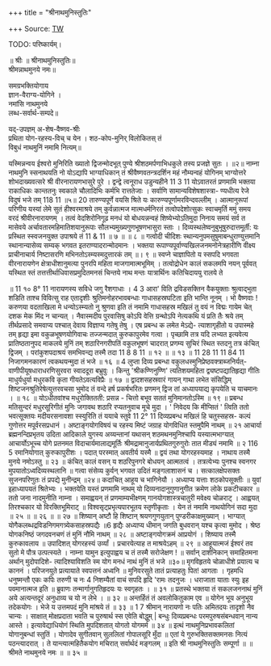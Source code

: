 +++
title = "श्रीनाथमुनिस्तुतिः"

+++
Source: [TW](https://archive.org/details/deshika-prabandha/deshika-prabandham_kannaDa_sanskrit_v1/page/n1/mode/2up)

TODO: परिष्कार्यम्। 

॥ श्रीः ॥ 
श्रीनाथमुनिस्तुतिः॥  
श्रीमन्नाथमुनये नमः॥  

समग्रभक्तियोगाय  
ज्ञान-वैराग्य-योगिने ।  
नमांसि नाथमुनये  
लब्ध-सर्वार्थ-सम्पदे॥ 

यद्-उपज्ञम् अ-शेष-वैष्णव-श्रीः  
प्रथिता योग-रहस्य-विच् च येन । 
शठ-कोप-मुनिर् विलोकितस् तं  
विबुधं नाथमुनिं नमामि नित्यम्॥

यस्मिन्नन्वय ईश्वरो मुनिरिति ख्यातो द्विजन्मोदभूत् 
पुण्ये श्रीशठमर्पणाभिधकुले तस्य प्रजज्ञे सुतः । 
॥२॥ 
नाम्ना नाथमुनि स्सनाथयति नो योऽद्यापि भाग्याधिकान् तं श्रीवैष्णवतन्त्रदर्शिन महं नौम्यन्वहं योगिनम् 
भाग्योत्तरे शोभदाख्यवत्सरे 
श्री वीरनारायणभासुरे पुरे । 
द्वन्द्वे त्वनूराध उडुन्यहीने 
11 3 11 
योऽवातरतं प्रणमामि भक्तया 
राकाधिकः कान्ततनुः स्वकाले चौलादिभिः कर्मभि रात्ततेजाः । सर्वाणि सामान्यविशेषशास्त्रा- ण्यधीत्य रेजे विदुषं भजे तम् 
118 11 
॥५॥ 
20 
तारुण्यपूर्णे वयसि श्रिते यः कारुण्यपूर्णामरविन्दवल्लीम् । आत्मानुरूपां परिणीय यस्यां लेमे सुतं हीश्वरमाश्रये तम् 
कुर्वन्नात्मज मात्मधर्मनिरतं तत्वोपदेशोत्सुकः स्वाचमृर्ति ममुं समय वरदं श्रीवीरनारायणम् । तत्वं वेदशिरोनिगूढ मनधं यो बोधयन्नन्वहं शिष्येभ्योऽतिमुदा निनाय समयं सर्व त मासेवये 
अर्चावतारमहिमातिशयानुरूपाः 
सौलभ्यमुख्यगुणभूषणभासुरा स्ताः । 
दिव्यस्थलेष्वनुबुभूषुरुदात्तमूर्ती: 
यः प्रस्थित स्स्वजनयुक्त उपाश्रये तं 
11 & 11 
॥ ७ ॥ 
॥ ८ ॥ 
गत्वोदी चीदिशः स्थान्यनुपमसुषुमाबन्धुराण्युत्तमानि स्थानान्यासेव्य सम्यक् भगवत इतराण्यादरान्मोदमानः । भक्तया रूपाण्यपूर्वाण्यखिलजनमनोनेत्रहारीणि वीक्ष्य प्राचीनाचार्य निष्टासरणि मभिनतोऽस्म्यस्मदुत्तारकं तम् ॥। ९ ॥ 
स्वप्ने चाज्ञापितो य स्सपदि भगवता वीरनारायणेन क्षेत्राधीशानुमत्या पुनरपि महिता माजगामात्मभूमिम् । तत्वोद्रोधेन कालं सकलमपि नयन् पूर्ववत् यस्थित स्तं तत्तत्तीर्थाधिवासप्रमुदितमनसं चिन्तये नाथ मन्तः 
यात्रार्थिनः कतिचिदाययु रालये ते 

॥ 
11 
१० 
8° 11 
नारायणस्य सविधे जगु रैशगाधाः । 
4 
3 
आरा' विति द्रविडसक्तिन वैकयुक्ताः 
श्रुत्वाद्भुता शडिति ताश्च विवित्सु राह 
एतादृशीः श्रुतिमनोहरभावबन्धाः गाधासहस्रघटिता इति भान्ति नूनम् । भो वैष्णवाः ! करुणया वदताखिला मे धन्योऽस्म्यतो नु श्रुणवा इति तं नमामि 
गाधासहस्र मखिलं तु वयं न विद्मः गायेम चेत् दशक मेक मिंद न चान्यत् । नैवास्मदीय पुरवासिषु कोऽपि वेत्ति 
ग्रन्थोऽपि नेत्यकथि यं प्रति तैः श्रये तम् 
तीर्थप्रसादे समवाप्य पश्चात् देवाय विज्ञाप्य गतेषु तेषु । एष प्रबन्ध क लमेत मेऽद्ये- त्याशागृहीतो य उपास्महे तम् 
हृद्या इमा वकुळभूषणयोगिवाचः तज्जन्मदात् कुरुकापुरमेव गत्वा । पृच्छामि तत्र यदि लभ्यत इत्यवेत्य प्रातिष्ठतानुपद माकलये मुनिं तम् 
शठारिनगरीपतिं वकुलभूषणं चादरात् 
प्रणम्य सुचिरं स्थित स्तदनु तत्र कंचित् द्विजम् । परांकुशपदाश्रयं समभिवन्द्य तस्मै तदा 
11 8 8 11 
॥ १२ ॥ 
॥ १३ ॥ 
11 28 11 
11 84 11 
निजागमनकारणं त्वकथयन्मुदा तं भजे 
॥ १६ ॥ 
4 
लुप्ता दिव्य प्रबन्धा वकुलधस्मुनिप्रेष्ठवक्त्राब्जनिर्यत्- वाणीपीयूषधाराधरणिसुरवरा स्वाददूरा बभ्रुवुः । 
किन्तु 'श्रीकण्णिनुण्णि' त्यतिशयमहिता द्व्यष्टपद्यातिहृद्या गीतिः माधुर्यधुर्या मधुरकवि कृता गीयतेऽवत्यविप्रैः ॥ १७ ॥ 
द्वादशसहस्रवारं गायन् गाथा लभेत संसिद्धिम् 
शिष्टजनश्रुतिरेषेत्युत्तरवचसा भुमोद तं वन्दे 
हर्ष प्रकर्षभरितः प्रणमन् द्विज तां 
अध्यापयाद्य कृपयेति च याचमानः । 
॥ १८ ॥ 
योऽधीतवांश्च मधुरोक्तितती: प्रसन्न - 
चित्तो बभूव सततं मुनिमानतोऽस्मि 
॥ १९ ॥ 
प्रबन्ध मतिसुन्दरं मधुरसूरिगीतं मुनिः 
जगावथ शठारि रप्यतनुवाच मूचे मुदा । 
' निवेदय कि मीप्सितं ' त्विति ततो भवत्सूक्तयः मदीयरसनावशा स्स्युरिति तं ययाचे स्तुवे 
11 2° 11 
दिव्यप्रबन्ध मखिलं हि चतुस्सहस्र- 
कल्पं गुणोत्तर मपूर्वरसप्रधानं । 
अष्टाङ्गयोगविषयं च रहस्य मिष्टं 
जग्राह योगविधित स्तमुपैमि नाथम् 
॥ २१ 
आचार्या ब्रह्मनन्दिप्रभृतय उदिता आदिकाले युगस्य अय्यन्तानां यथासन् शठमथनमुनिश्चापि यस्यात्मभाग्यात् आचार्योऽभूच्च योगे प्रतनमत विदाचार्यमालाद्यमूर्तिः श्रीमद्रामानुजार्यप्रथितगुरुगुरोः तात मीड्यं नमामि ॥ २ 
116 
5 
रमानियोगात् कुरुकापुरीशः । पदात् परस्मात् अवतीर्य यस्मै ॥ द्वयं तथा योगरहस्यमाह । 
नाथाय तस्मै मुनये नमोऽस्तु 
॥ २३ ॥ 
कंचित् कालं वसन् य शठरिपुनगरे बोधयन् आत्मतत्वं । तत्रत्येभ्यः पुनश्च स्वनगर मुपयातोऽध्वदिव्यस्थलानि ॥ गत्वा संसेव्य कुर्वन् भगवत उदितं मङ्गलाशासनं च । सत्कालक्षेपसक्तः सुजनपरिणुतः तं प्रपद्ये मुनीन्द्रम् ॥२४॥ 
कदाचित् आहूय च भागिनेयौ । अध्याप्य यत्ताः शठकोपसूक्तीः ॥ युवां इहाध्यापयतं श्रितेभ्यः । भक्तयेति यस्तं प्रणमामि नाथम् 
यो दिव्यनादानुगुणानुगीत क्रमेण लोके प्रकटीचकार ॥ ततो जना नादमुनीति नाम्ना । 
समाह्वयन् तं प्रणमाम्यभीक्ष्णम् 
गानयोगशास्त्रचातुरी मवेक्ष्य चोळराट् । आह्वयत् तिरश्चकार यो विरक्तिभूमिराट् ॥ विश्वसृट्प्रभृत्यपारभूतय स्तृणीकृताः । 
येन तं नमामि नाथयोगिनं सदा मुदा 
॥ २५ ॥ 
॥ २६ ॥ 
॥ २७ ॥ 
शिष्यान् अष्टौ हि शिष्टान् श्रयणगुणयुतान् पुण्डरीकाक्षमुख्यान् । भाग्यात् योगैकलब्धद्रविडनिगमगत्र्येकसाहस्रपद्यैः ॥6 
हृद्यैः अध्याप्य धीमान् जगति बुधवरान् यश्च कृत्वा मुमोद । श्रेष्ठ योगकनिष्ठं जगदवनचणं तं मुनिं नौमि नाथम् ॥ २८ ॥ 
अष्टाङ्गयोगक्रमं आप्रयोगं । 
शिष्याय तस्मै कुरुकावलाय ॥ 
उपादिशत् योगरहस्यं उर्व्यां । 
प्रचारयेत्याह त माश्रयेऽहम् 
॥ २९ ॥ 
आहूयात्मजं ईश्वरं तव सुतो मे पौत्र उत्पत्स्यते । नाम्ना यामुन इत्युपाह्वय च तं तस्मै सरोजेक्षण ! ॥ सर्वान् दार्शनिकान् समाहितमना अर्थान् मुदोपादिशे- त्यादिश्याविशति स्म योग मनधं नाथं मुनिं तं भजे ॥३०॥ 
मृगविहृतये चोळाधीशे प्रयात्य च काननं । परिजनयुते प्रत्यायाते स्वपत्तनं अध्वनि ॥ मुनिवरसुते तातं प्रत्याहतुः पित! आगताः । गृहमधि धनुष्मन्तौ एकः कपिः तरुणी च नः 
4 
निशम्यैतां वाचं सपदि हृदि 'रामः तदनुजः । धराजाता याताः स्युः इह पवमानात्मज इति ॥ ब्रुवाणः तन्मार्गानुगतिहृदयः यः स्वगृहतः । 
॥ ३१ ॥ 
प्रतस्थे भक्तया तं सकलजननाथं मुनिं अये 
अत्यन्तदूरं अनुधाव्य च यो न लेभे । 
॥ ३२ ॥ 
अन्तर्हितं तं अवलोकितुकाम एव ॥ योगेन भूय अनुभूय तदेकयोगः । भेजे य उत्तमपदं मुनि मांश्रये तं 
॥ ३३ ॥ 
1 
7 
श्रीमान् नारायणो नः पतिः अमितदयः तादृशो नैव चान्यः । साक्षात् मोक्षप्रदाता भवति च पुरुषार्थ स्स एवेति बोद्धुम् | बन्धुः दिव्यप्रबन्धः परमपुरुषसंबन्धवान् नान्य आस्ते । इत्यावेद्याधियोगं स्थिति मुपदिशतात् योगतो योगमर्म ॥ ३४ ॥ इत्थं नाथमुनिप्रभावकलितां योगानुबन्धां स्तुतिं । योगादेव सुगीतवान् सुललितां गोपालसूरि मुँदा ॥ एतां ये गुरुभक्तिसक्तमनसः नित्यं पठन्त्यादरात् । ते यान्त्यात्महितैकयोग मचिरात् सर्वार्थदं मङ्गलम् 
॥ इति श्री नाथमुनिस्तुतिः सम्पूर्णा ॥ 
॥ श्रीमते नाथमुनये नमः ॥ 
॥ ३५ ॥ 
